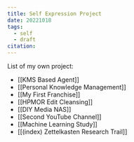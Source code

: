 ```yaml
---
title: Self Expression Project
date: 20221018
tags:
  - self
  - draft
citation:
---
```

List of my own project:
- [[KMS Based Agent]]
- [[Personal Knowledge Management]]
- [[My First Franchise]]
- [[HPMOR Edit Cleansing]]
- [[DIY Media NAS]]
- [[Second YouTube Channel]]
- [[Machine Learning Study]]
- [[(index) Zettelkasten Research Trail]]